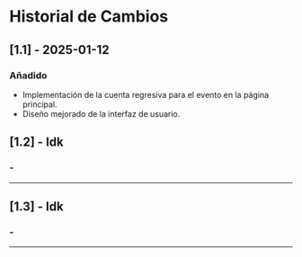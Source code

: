 # Historial de Cambios

## [1.1] - 2025-01-12
### Añadido
- Implementación de la cuenta regresiva para el evento en la página principal.
- Diseño mejorado de la interfaz de usuario.

## [1.2] - Idk
### -
-----

## [1.3] - Idk
### -
-----

